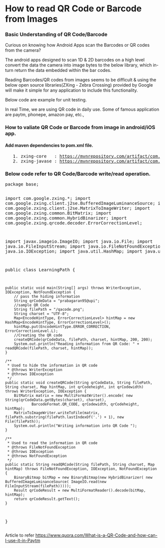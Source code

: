 # How to read QR Code or Barcode from Images

<h3>Basic Understanding of QR Code/Barcode</h3>
<p> Curious on knowing how Android Apps scan the Barcodes or QR codes from the camera?

The android apps designed to scan 1D & 2D barcodes on a high level convert the data the camera into image bytes to the below library, which in-turn return the data embedded within the bar codes.

Reading Barcodes/QR codes from images seems to be difficult & using the below open source libraries(ZXing - Zebra Crossing) provided by Google will make it simple for any application to include this functionality. 

Below code are example for unit testing.

In real Time, we are using QR code in daily use. Some of famous application are paytm, phonepe, amazon pay, etc.,</p>

<h3> How to valiate QR Code or Barcode from image in android/iOS app.</h3>

 <h4>Add maven dependencies to pom.xml file.</h4>
 <pre>
   1. zxing-core   : <a href="https://mvnrepository.com/artifact/com.google.zxing/core">https://mvnrepository.com/artifact/com.google.zxing/core</a>
   2. zxing-javase : <a href="https://mvnrepository.com/artifact/com.google.zxing/javase">https://mvnrepository.com/artifact/com.google.zxing/javase</a>
</pre>

<h3> Below code refer to QR Code/Barcode write/read operation.</h3>
<pre>
package base;

import com.google.zxing.*;
import com.google.zxing.client.j2se.BufferedImageLuminanceSource;
import com.google.zxing.client.j2se.MatrixToImageWriter;
import com.google.zxing.common.BitMatrix;
import com.google.zxing.common.HybridBinarizer;
import com.google.zxing.qrcode.decoder.ErrorCorrectionLevel;

import javax.imageio.ImageIO;
import java.io.File;
import java.io.FileInputStream;
import java.io.FileNotFoundException;
import java.io.IOException;
import java.util.HashMap;
import java.util.Map;

public class LearningPath {

    public static void main(String[] args) throws WriterException, IOException, NotFoundException {
        // pass the hiding information
        String qrCodeData = "prabagaran95@upi";
        //sample QR Code
        String filePath = "/qacode.png"; 
        String charset = "UTF-8";
        Map<EncodeHintType, ErrorCorrectionLevel> hintMap = new HashMap<EncodeHintType, ErrorCorrectionLevel>();
        hintMap.put(EncodeHintType.ERROR_CORRECTION, ErrorCorrectionLevel.L);
        //Creating the QR code 
        createQRCode(qrCodeData, filePath, charset, hintMap, 200, 200);
        System.out.println("Reading information from QR Code: " + readQRCode(filePath, charset, hintMap));
    }

    /**
     * Used to hide the information in QR code
     * @throws WriterException
     * @throws IOException
     */
    public static void createQRCode(String qrCodeData, String filePath, String charset, Map hintMap, int qrCodeheight, int qrCodewidth)  throws WriterException, IOException {
        BitMatrix matrix = new MultiFormatWriter().encode( new String(qrCodeData.getBytes(charset), charset),
                BarcodeFormat.QR_CODE, qrCodewidth, qrCodeheight, hintMap);
        MatrixToImageWriter.writeToFile(matrix, filePath.substring(filePath.lastIndexOf('.') + 1), new File(filePath));
        System.out.println("Writing information into QR Code ");
    }

    /**
     * Used to read the information in QR code
     * @throws FileNotFoundException
     * @throws IOException
     * @throws NotFoundException
     */
    public static String readQRCode(String filePath, String charset, Map hintMap) throws FileNotFoundException, IOException, NotFoundException {
        BinaryBitmap bitMap = new BinaryBitmap(new HybridBinarizer( new BufferedImageLuminanceSource( ImageIO.read(new FileInputStream(filePath)))));
        Result qrCodeResult = new MultiFormatReader().decode(bitMap, hintMap);
        return qrCodeResult.getText();
    }
}
</pre>

<p> Article to refer <a href="https://www.quora.com/What-is-a-QR-Code-and-how-can-I-use-it-in-Paytm"> https://www.quora.com/What-is-a-QR-Code-and-how-can-I-use-it-in-Paytm</a>
